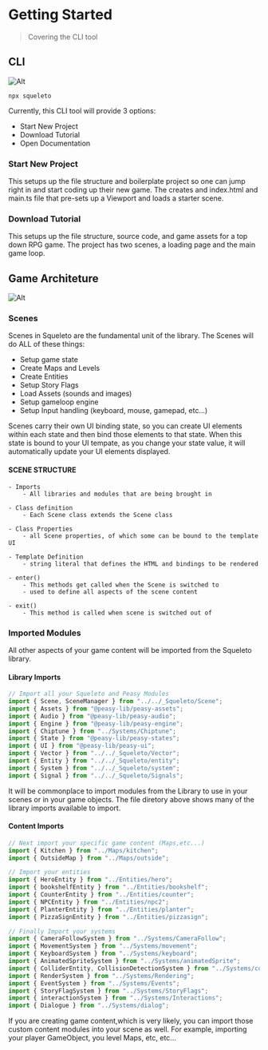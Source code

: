 # Getting Started

> Covering the CLI tool

## CLI

![Alt](/Squeleto.png "CLI")

```
npx squeleto
```

Currently, this CLI tool will provide 3 options:

- Start New Project
- Download Tutorial
- Open Documentation

### Start New Project

This setups up the file structure and boilerplate project so one can jump right in and start coding up their new game. The creates and
index.html and main.ts file that pre-sets up a Viewport and loads a starter scene.

### Download Tutorial

This setups up the file structure, source code, and game assets for a top down RPG game. The project has two scenes, a loading page and
the main game loop.

## Game Architeture

![Alt](/gamearch.png "Squeleto Architecture")

### Scenes

Scenes in Squeleto are the fundamental unit of the library. The Scenes will do ALL of these things:

- Setup game state
- Create Maps and Levels
- Create Entities
- Setup Story Flags
- Load Assets (sounds and images)
- Setup gameloop engine
- Setup Input handling (keyboard, mouse, gamepad, etc...)

Scenes carry their own UI binding state, so you can create UI elements within each state and then bind those elements to that state.
When this state is bound to your UI tempate, as you change your state value, it will automatically update your UI elements displayed.

#### SCENE STRUCTURE

    - Imports
        - All libraries and modules that are being brought in

    - Class definition
        - Each Scene class extends the Scene class

    - Class Properties
        - all Scene properties, of which some can be bound to the template UI

    - Template Definition
        - string literal that defines the HTML and bindings to be rendered

    - enter()
        - This methods get called when the Scene is switched to
        - used to define all aspects of the scene content

    - exit()
        - This method is called when scene is switched out of

### Imported Modules

All other aspects of your game content will be imported from the Squeleto library.

#### Library Imports

```ts
// Import all your Squeleto and Peasy Modules
import { Scene, SceneManager } from "../../_Squeleto/Scene";
import { Assets } from "@peasy-lib/peasy-assets";
import { Audio } from "@peasy-lib/peasy-audio";
import { Engine } from "@peasy-lib/peasy-engine";
import { Chiptune } from "../Systems/Chiptune";
import { State } from "@peasy-lib/peasy-states";
import { UI } from "@peasy-lib/peasy-ui";
import { Vector } from "../../_Squeleto/Vector";
import { Entity } from "../../_Squeleto/entity";
import { System } from "../../_Squeleto/system";
import { Signal } from "../../_Squeleto/Signals";
```

It will be commonplace to import modules from the Library to use in your scenes or in your game objects. The file diretory above shows
many of the library imports available to import.

#### Content Imports

```ts
// Next import your specific game content (Maps,etc...)
import { Kitchen } from "../Maps/kitchen";
import { OutsideMap } from "../Maps/outside";

// Import your entities
import { HeroEntity } from "../Entities/hero";
import { bookshelfEntity } from "../Entities/bookshelf";
import { CounterEntity } from "../Entities/counter";
import { NPCEntity } from "../Entities/npc2";
import { PlanterEntity } from "../Entities/planter";
import { PizzaSignEntity } from "../Entities/pizzasign";

// Finally Import your systems
import { CameraFollowSystem } from "../Systems/CameraFollow";
import { MovementSystem } from "../Systems/movement";
import { KeyboardSystem } from "../Systems/keyboard";
import { AnimatedSpriteSystem } from "../Systems/animatedSprite";
import { ColliderEntity, CollisionDetectionSystem } from "../Systems/collisionDetection";
import { RenderSystem } from "../Systems/Rendering";
import { EventSystem } from "../Systems/Events";
import { StoryFlagSystem } from "../Systems/StoryFlags";
import { interactionSystem } from "../Systems/Interactions";
import { Dialogue } from "../Systems/dialog";
```

If you are creating game content,which is very likely, you can import those custom content modules into your scene as well. For
example, importing your player GameObject, you level Maps, etc, etc...
